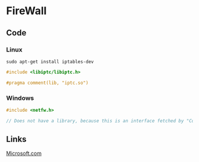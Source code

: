 # FireWall

## Code
### Linux
```
sudo apt-get install iptables-dev
```
```C
#include <libiptc/libiptc.h>

#pragma comment(lib, "iptc.so")
```
### Windows
```C
#include <netfw.h>

// Does not have a library, because this is an interface fetched by "CoCreateInstance()" 
```


## Links
[Microsoft.com](https://learn.microsoft.com/en-us/previous-versions/windows/desktop/ics/c-adding-a-lan-rule)
